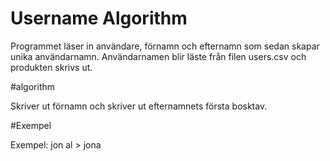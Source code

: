 # Username Algorithm


Programmet läser in användare, förnamn och efternamn som sedan skapar unika användarnamn. Användarnamen blir läste från filen users.csv och produkten skrivs ut.

#algorithm

Skriver ut förnamn och skriver ut efternamnets första bosktav.

#Exempel

Exempel: jon al > jona

